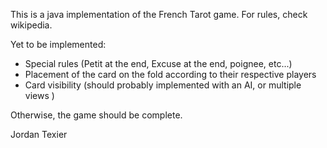 
This is a java implementation of the French Tarot game.
For rules, check wikipedia.

Yet to be implemented:
- Special rules (Petit at the end, Excuse at the end, poignee, etc...)
- Placement of the card on the fold according to their respective players
- Card visibility (should probably implemented with an AI, or multiple views )


Otherwise, the game should be complete.

Jordan Texier

